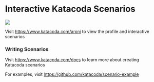 # Interactive Katacoda Scenarios

[![](http://shields.katacoda.com/katacoda/aroni/count.svg)](https://www.katacoda.com/aroni "Get your profile on Katacoda.com")

Visit https://www.katacoda.com/aroni to view the profile and interactive scenarios

### Writing Scenarios
Visit https://www.katacoda.com/docs to learn more about creating Katacoda scenarios

For examples, visit https://github.com/katacoda/scenario-example
